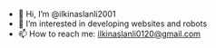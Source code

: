 - 👋 Hi, I’m @ilkinaslanli2001
- 👀 I’m interested in developing websites and robots
- 📫 How to reach me: ilkinaslanli0120@gmail.com

<!---
ilkinaslanli2001/ilkinaslanli2001 is a ✨ special ✨ repository because its `README.md` (this file) appears on your GitHub profile.
You can click the Preview link to take a look at your changes.
--->
